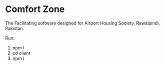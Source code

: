 # Comfort Zone

The Facilitating software designed for Airport Housing Society, Rawalpindi, Pakistan.

Run:

1. npm i
2. cd client
3. npm i
